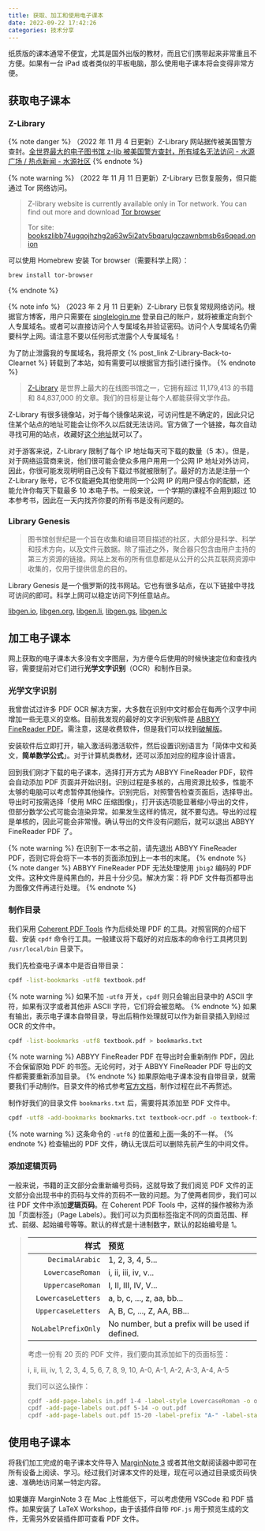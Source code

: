 ```yaml
---
title: 获取、加工和使用电子课本
date: 2022-09-22 17:42:26
categories: 技术分享
---
```


纸质版的课本通常不便宜，尤其是国外出版的教材，而且它们携带起来非常重且不方便。如果有一台 iPad 或者类似的平板电脑，那么使用电子课本将会变得非常方便。

## 获取电子课本

### Z-Library

{% note danger %}
（2022 年 11 月 4 日更新）Z-Library 网站据传被美国警方查封。[全世界最大的电子图书馆 z-lib 被美国警方查封，所有域名无法访问 - 水源广场 / 热点新闻 - 水源社区](https://shuiyuan.sjtu.edu.cn/t/topic/107743)
{% endnote %}

{% note warning %}
（2022 年 11 月 11 日更新）Z-Library 已恢复服务，但只能通过 Tor 网络访问。

> Z-library website is currently available only in Tor network. You can find out more and download [Tor browser](https://www.torproject.org/)
>
> Tor site: [bookszlibb74ugqojhzhg2a63w5i2atv5bqarulgczawnbmsb6s6qead.onion](http://bookszlibb74ugqojhzhg2a63w5i2atv5bqarulgczawnbmsb6s6qead.onion/)

可以使用 Homebrew 安装 Tor browser（需要科学上网）：
```sh
brew install tor-browser
```
{% endnote %}

{% note info %}
（2023 年 2 月 11 日更新）Z-Library 已恢复常规网络访问。根据官方博客，用户只需要在 [singlelogin.me](https://singlelogin.me) 登录自己的账户，就将被重定向到个人专属域名。或者可以直接访问个人专属域名并验证密码。访问个人专属域名仍需要科学上网。请注意不要以任何形式泄露个人专属域名！

为了防止泄露我的专属域名，我将原文 {% post_link Z-Library-Back-to-Clearnet %} 转载到了本站，如有需要可以根据官方指引进行操作。
{% endnote %}

> [Z-Library](https://1lib.domains/) 是世界上最大的在线图书馆之一，它拥有超过 11,179,413 的书籍和 84,837,000 的文章。我们的目标是让每个人都能获得文学作品。

Z-Library 有很多镜像站，对于每个镜像站来说，可访问性是不确定的，因此只记住某个站点的地址可能会让你不久以后就无法访问。官方做了一个链接，每次自动寻找可用的站点，收藏好[这个地址](https://1lib.domains/)就可以了。

对于游客来说，Z-Library 限制了每个 IP 地址每天可下载的数量（5 本）。但是，对于网络运营商来说，他们很可能会使众多用户用用一个公网 IP 地址对外访问，因此，你很可能发现明明自己没有下载过书就被限制了。最好的方法是注册一个 Z-Library 账号，它不仅能避免其他使用同一个公网 IP 的用户侵占你的配额，还能允许你每天下载最多 10 本电子书。一般来说，一个学期的课程不会用到超过 10 本参考书，因此在一天内找齐你要的所有书是没有问题的。

### Library Genesis

> 图书馆创世纪是一个旨在收集和编目项目描述的社区，大部分是科学、科学和技术方向，以及文件元数据。除了描述之外，聚合器只包含由用户主持的第三方资源的链接。网站上发布的所有信息都是从公开的公共互联网资源中收集的，仅用于提供信息的目的。

Library Genesis 是一个俄罗斯的找书网站。它也有很多站点，在以下链接中寻找可访问的即可。科学上网可以稳定访问下列任意站点。

[libgen.io](https://libgen.io), [libgen.org](https://libgen.org), [libgen.li](https://libgen.li), [libgen.gs](https://libgen.gs), [libgen.lc](https://libgen.lc)

## 加工电子课本

网上获取的电子课本大多没有文字图层，为方便今后使用的时候快速定位和查找内容，需要提前对它们进行**光学文字识别**（OCR）和制作目录。

### 光学文字识别

我曾尝试过许多 PDF OCR 解决方案，大多数在识别中文时都会在每两个汉字中间增加一些无意义的空格。目前我发现的最好的文字识别软件是 [ABBYY FineReader PDF](https://pdf.abbyy.com/finereader-pdf-for-mac/)。需注意，这是收费软件，但是我们可以找到[破解版](https://macapp.org.cn/app/abbyy-finereader-pdf.html)。

安装软件后立即打开，输入激活码激活软件，然后设置识别语言为「简体中文和英文，**简单数学公式**」。对于计算机类教材，还可以添加对应的程序设计语言。

回到我们刚才下载的电子课本，选择打开方式为 ABBYY FineReader PDF，软件会自动添加 PDF 页面并开始识别。识别过程是多核的，占用资源比较多，性能不太够的电脑可以考虑暂停其他操作。识别完后，对照警告检查页面后，选择导出。导出时可按需选择「使用 MRC 压缩图像」，打开该选项能显著缩小导出的文件，但部分数学公式可能会渲染异常。如果发生这样的情况，就不要勾选。导出的过程是单核的，因此可能会非常慢。确认导出的文件没有问题后，就可以退出 ABBYY FineReader PDF 了。

{% note warning %}
在识别下一本书之前，请先退出 ABBYY FineReader PDF，否则它将会将下一本书的页面添加到上一本书的末尾。
{% endnote %}
{% note danger %}
ABBYY FineReader PDF 无法处理使用 `jbig2` 编码的 PDF 文件。这种文件是纯黑白的，并且十分少见。解决方案：将 PDF 文件每页都导出为图像文件再进行处理。
{% endnote %}

### 制作目录

我们采用 [Coherent PDF Tools](https://www.coherentpdf.com/) 作为后续处理 PDF 的工具。对照官网的介绍下载、安装 `cpdf` 命令行工具。一般建议将下载好的对应版本的命令行工具拷贝到 `/usr/local/bin` 目录下。

我们先检查电子课本中是否自带目录：
```sh
cpdf -list-bookmarks -utf8 textbook.pdf
```
{% note warning %}
如果不加 `-utf8` 开关，`cpdf` 则只会输出目录中的 ASCII 字符，如果有汉字或者其他非 ASCII 字符，它们将会被忽略。
{% endnote %}
如果有输出，表示电子课本自带目录，导出后稍作处理就可以作为新目录插入到经过 OCR 的文件中。
```sh
cpdf -list-bookmarks -utf8 textbook.pdf > bookmarks.txt
```
{% note warning %}
ABBYY FineReader PDF 在导出时会重新制作 PDF，因此不会保留原始 PDF 的书签。无论何时，对于 ABBYY FineReader PDF 导出的文件都需要重新添加目录。
{% endnote %}
如果原始电子课本没有自带目录，就需要我们手动制作。目录文件的格式参考[官方文档](https://www.coherentpdf.com/cpdfmanual.pdf)，制作过程在此不再赘述。

制作好我们的目录文件 `bookmarks.txt` 后，需要将其添加至 PDF 文件中。
```sh
cpdf -utf8 -add-bookmarks bookmarks.txt textbook-ocr.pdf -o textbook-final.pdf
```
{% note warning %}
这条命令的 `-utf8` 的位置和上面一条的不一样。
{% endnote %}
检查输出的 PDF 文件，确认无误后可以删除先前产生的中间文件。

### 添加逻辑页码

一般来说，书籍的正文部分会重新编号页码，这就导致了我们阅览 PDF 文件的正文部分会出现书中的页码与文件的页码不一致的问题。为了使两者同步，我们可以往 PDF 文件中添加**逻辑页码**。在 Coherent PDF Tools 中，这样的操作被称为添加「页面标签」（Page Labels）。我们可以为页面标签指定不同的页面范围、样式、前缀、起始编号等等。默认的样式是十进制数字，默认的起始编号是 1。

> |样式|预览|
> |-:|:-|
> |`DecimalArabic`|1, 2, 3, 4, 5...|
> |`LowercaseRoman`|i, ii, iii, iv, v...|
> |`UppercaseRoman`|I, II, III, IV, V...|
> |`LowercaseLetters`|a, b, c, ..., z, aa, bb...|
> |`UppercaseLetters`|A, B, C, ..., Z, AA, BB...|
> |`NoLabelPrefixOnly`|No number, but a prefix will be used if defined.|
> 
> 考虑一份有 20 页的 PDF 文件，我们要向其添加如下的页面标签：
> 
> i, ii, iii, iv, 1, 2, 3, 4, 5, 6, 7, 8, 9, 10, A-0, A-1, A-2, A-3, A-4, A-5
> 
> 我们可以这么操作：
> ```sh
> cpdf -add-page-labels in.pdf 1-4 -label-style LowercaseRoman -o out.pdf
> cpdf -add-page-labels out.pdf 5-14 -o out.pdf
> cpdf -add-page-labels out.pdf 15-20 -label-prefix "A-" -label-startval 0 -o out.pdf
> ```

## 使用电子课本

将我们加工完成的电子课本文件导入 [MarginNote 3](https://apps.apple.com/cn/app/marginnote-3/id1348317163) 或者其他文献阅读器中即可在所有设备上阅读、学习。经过我们对课本文件的处理，现在可以通过目录或页码快速、准确地访问某一特定内容。

如果嫌弃 MarginNote 3 在 Mac 上性能低下，可以考虑使用 VSCode 和 PDF 插件。如果安装了 LaTeX Workshop，由于该插件自带 `PDF.js` 用于预览生成的文件，无需另外安装插件即可查看 PDF 文件。